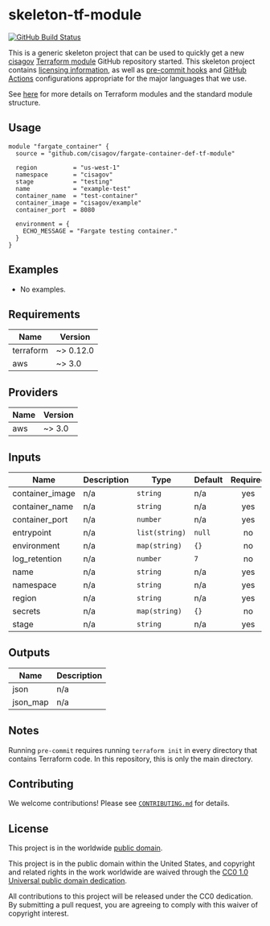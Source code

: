 # skeleton-tf-module #

[![GitHub Build Status](https://github.com/cisagov/skeleton-tf-module/workflows/build/badge.svg)](https://github.com/cisagov/skeleton-tf-module/actions)

This is a generic skeleton project that can be used to quickly get a
new [cisagov](https://github.com/cisagov) [Terraform
module](https://www.terraform.io/docs/modules/index.html) GitHub
repository started.  This skeleton project contains [licensing
information](LICENSE), as well as [pre-commit
hooks](https://pre-commit.com) and
[GitHub Actions](https://github.com/features/actions) configurations
appropriate for the major languages that we use.

See [here](https://www.terraform.io/docs/modules/index.html) for more
details on Terraform modules and the standard module structure.

## Usage ##

```hcl
module "fargate_container" {
  source = "github.com/cisagov/fargate-container-def-tf-module"

  region          = "us-west-1"
  namespace       = "cisagov"
  stage           = "testing"
  name            = "example-test"
  container_name  = "test-container"
  container_image = "cisagov/example"
  container_port  = 8080

  environment = {
    ECHO_MESSAGE = "Fargate testing container."
  }
}
```

## Examples ##

* No examples.

## Requirements ##

| Name | Version |
|------|---------|
| terraform | ~> 0.12.0 |
| aws | ~> 3.0 |

## Providers ##

| Name | Version |
|------|---------|
| aws | ~> 3.0 |

## Inputs ##

| Name | Description | Type | Default | Required |
|------|-------------|------|---------|:--------:|
| container_image | n/a | `string` | n/a | yes |
| container_name | n/a | `string` | n/a | yes |
| container_port | n/a | `number` | n/a | yes |
| entrypoint | n/a | `list(string)` | `null` | no |
| environment | n/a | `map(string)` | `{}` | no |
| log_retention | n/a | `number` | `7` | no |
| name | n/a | `string` | n/a | yes |
| namespace | n/a | `string` | n/a | yes |
| region | n/a | `string` | n/a | yes |
| secrets | n/a | `map(string)` | `{}` | no |
| stage | n/a | `string` | n/a | yes |

## Outputs ##

| Name | Description |
|------|-------------|
| json | n/a |
| json_map | n/a |

## Notes ##

Running `pre-commit` requires running `terraform init` in every directory that
contains Terraform code. In this repository, this is only the main directory.

## Contributing ##

We welcome contributions!  Please see [`CONTRIBUTING.md`](CONTRIBUTING.md) for
details.

## License ##

This project is in the worldwide [public domain](LICENSE).

This project is in the public domain within the United States, and
copyright and related rights in the work worldwide are waived through
the [CC0 1.0 Universal public domain
dedication](https://creativecommons.org/publicdomain/zero/1.0/).

All contributions to this project will be released under the CC0
dedication. By submitting a pull request, you are agreeing to comply
with this waiver of copyright interest.
